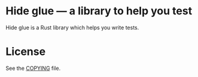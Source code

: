 # Hide glue — a library to help you test

Hide glue is a Rust library which helps you write tests.

# License

See the [COPYING](COPYING) file.
